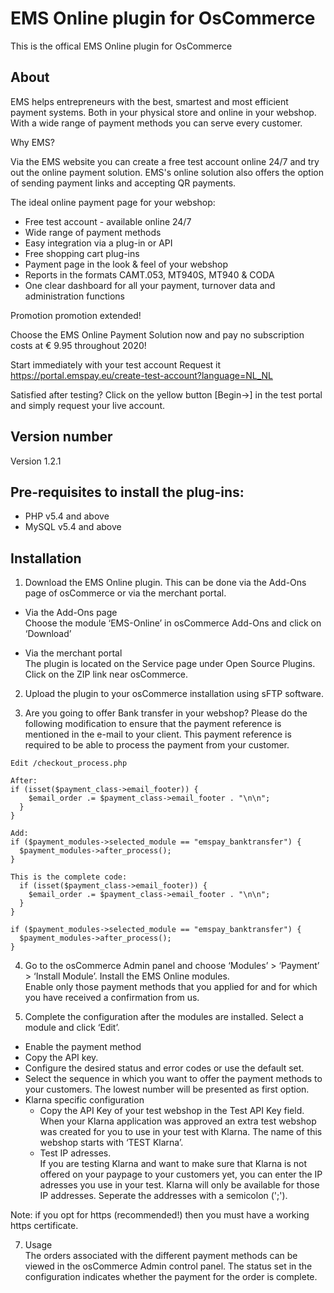# EMS Online plugin for OsCommerce
This is the offical EMS Online plugin for OsCommerce

## About

EMS helps entrepreneurs with the best, smartest and most efficient payment systems. Both 
in your physical store and online in your webshop. With a wide range of payment methods 
you can serve every customer.

Why EMS?

Via the EMS website you can create a free test account online 24/7 and try out the online 
payment solution. EMS's online solution also offers the option of sending payment links and 
accepting QR payments.

The ideal online payment page for your webshop:
- Free test account - available online 24/7
- Wide range of payment methods
- Easy integration via a plug-in or API
- Free shopping cart plug-ins
- Payment page in the look & feel of your webshop
- Reports in the formats CAMT.053, MT940S, MT940 & CODA
- One clear dashboard for all your payment, turnover data and administration functions

Promotion promotion extended!

Choose the EMS Online Payment Solution now
and pay no subscription costs at € 9.95 throughout 2020!

Start immediately with your test account
Request it https://portal.emspay.eu/create-test-account?language=NL_NL 

Satisfied after testing?
Click on the yellow button [Begin→]
 in the test portal and
simply request your live account.

## Version number
Version 1.2.1

## Pre-requisites to install the plug-ins: 
- PHP v5.4 and above
- MySQL v5.4 and above

## Installation
1. Download the EMS Online plugin. This can be done via the Add-Ons page of osCommerce or via the merchant portal.

* Via the Add-Ons page  
  Choose the module ‘EMS-Online’ in osCommerce Add-Ons and click on ‘Download’

* Via the merchant portal  
  The plugin is located on the Service page under Open Source Plugins. Click on the ZIP link near osCommerce.

2. Upload the plugin to your osCommerce installation using sFTP software.

3. Are you going to offer Bank transfer in your webshop? Please do the following modification to ensure that the payment reference is mentioned in the e-mail to your client. This payment reference is required to be able to process the payment from your customer. 


  ```
Edit /checkout_process.php

After:
if (isset($payment_class->email_footer)) {
      $email_order .= $payment_class->email_footer . "\n\n";
    }
  }

Add:
  if ($payment_modules->selected_module == "emspay_banktransfer") {
    $payment_modules->after_process();
  }

This is the complete code:
    if (isset($payment_class->email_footer)) {
      $email_order .= $payment_class->email_footer . "\n\n";
    }
  }

  if ($payment_modules->selected_module == "emspay_banktransfer") {
    $payment_modules->after_process();
  }
```

4. Go to the osCommerce Admin panel and choose ‘Modules’ > ‘Payment’ > ‘Install Module’. Install the EMS Online modules.  
  Enable only those payment methods that you applied for and for which you have received a confirmation from us. 

5. Complete the configuration after the modules are installed. Select a module and click ‘Edit’.  
  * Enable the payment method  
  * Copy the API key.  
  * Configure the desired status and error codes or use the default set.
  * Select the sequence in which you want to offer the payment methods to your customers. The lowest number will be presented as first option. 
  * Klarna specific configuration
     * Copy the API Key of your test webshop in the Test API Key field.  
    When your Klarna application was approved an extra test webshop was created for you to use in your test with Klarna. The name of this webshop starts with ‘TEST Klarna’.
     * Test IP adresses.  
          If you are testing Klarna and want to make sure that Klarna is not offered on your paypage to your customers yet, you can enter the IP adresses you use in your test. Klarna will only be available for those IP addresses. Seperate the addresses with a semicolon (';'). 

   Note: if you opt for https (recommended!) then you must have a working https certificate.

7. Usage  
  The orders associated with the different payment methods can be viewed in the osCommerce Admin control panel. The status set in the configuration indicates whether the payment for the order is complete.